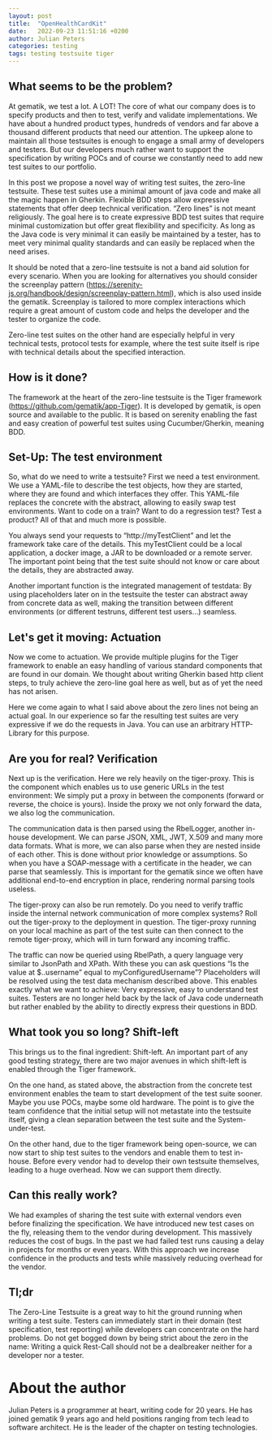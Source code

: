 ```yaml
---
layout: post
title:  "OpenHealthCardKit"
date:   2022-09-23 11:51:16 +0200
author: Julian Peters
categories: testing
tags: testing testsuite tiger
---
```


## What seems to be the problem?

At gematik, we test a lot. A LOT! The core of what our company does is to specify products and then to test, verify and validate implementations. We have about a hundred product types, hundreds of vendors and far above a thousand different products that need our attention. The upkeep alone to maintain all those testsuites is enough to engage a small army of developers and testers. But our developers much rather want to support the specification by writing POCs and of course we constantly need to add new test suites to our portfolio.

In this post we propose a novel way of writing test suites, the zero-line testsuite. These test suites use a minimal amount of java code and make all the magic happen in Gherkin. Flexible BDD steps allow expressive statements that offer deep technical verification. “Zero lines” is not meant religiously. The goal here is to create expressive BDD test suites that require minimal customization but offer great flexibility and specificity. As long as the Java code is very minimal it can easily be maintained by a tester, has to meet very minimal quality standards and can easily be replaced when the need arises.

It should be noted that a zero-line testsuite is not a band aid solution for every scenario. When you are looking for alternatives you should consider the screenplay pattern (https://serenity-js.org/handbook/design/screenplay-pattern.html), which is also used inside the gematik. Screenplay is tailored to more complex interactions which require a great amount of custom code and helps the developer and the tester to organize the code.

Zero-line test suites on the other hand are especially helpful in very technical tests, protocol tests for example, where the test suite itself is ripe with technical details about the specified interaction.

## How is it done?

The framework at the heart of the zero-line testsuite is the Tiger framework (https://github.com/gematik/app-Tiger). It is developed by gematik, is open source and available to the public. It is based on serenity enabling the fast and easy creation of powerful test suites using Cucumber/Gherkin, meaning BDD.

## Set-Up: The test environment

So, what do we need to write a testsuite? First we need a test environment. We use a YAML-file to describe the test objects, how they are started, where they are found and which interfaces they offer. This YAML-file replaces the concrete with the abstract, allowing to easily swap test environments. Want to code on a train? Want to do a regression test? Test a product? All of that and much more is possible.

You always send your requests to “http://myTestClient” and let the framework take care of the details. This myTestClient could be a local application, a docker image, a JAR to be downloaded or a remote server. The important point being that the test suite should not know or care about the details, they are abstracted away.

Another important function is the integrated management of testdata: By using placeholders later on in the testsuite the tester can abstract away from concrete data as well, making the transition between different environments (or different testruns, different test users…) seamless.

## Let's get it moving: Actuation

Now we come to actuation. We provide multiple plugins for the Tiger framework to enable an easy handling of various standard components that are found in our domain. We thought about writing Gherkin based http client steps, to truly achieve the zero-line goal here as well, but as of yet the need has not arisen.

Here we come again to what I said above about the zero lines not being an actual goal. In our experience so far the resulting test suites are very expressive if we do the requests in Java. You can use an arbitrary HTTP-Library for this purpose.

## Are you for real? Verification

Next up is the verification. Here we rely heavily on the tiger-proxy. This is the component which enables us to use generic URLs in the test environment: We simply put a proxy in between the components (forward or reverse, the choice is yours). Inside the proxy we not only forward the data, we also log the communication.

The communication data is then parsed using the RbelLogger, another in-house development. We can parse JSON, XML, JWT, X.509 and many more data formats. What is more, we can also parse when they are nested inside of each other. This is done without prior knowledge or assumptions. So when you have a SOAP-message with a certificate in the header, we can parse that seamlessly. This is important for the gematik since we often have additional end-to-end encryption in place, rendering normal parsing tools useless.

The tiger-proxy can also be run remotely. Do you need to verify traffic inside the internal network communication of more complex systems? Roll out the tiger-proxy to the deployment in question. The tiger-proxy running on your local machine as part of the test suite can then connect to the remote tiger-proxy, which will in turn forward any incoming traffic.

The traffic can now be queried using RbelPath, a query language very similar to JsonPath and XPath. With these you can ask questions “Is the value at $..username” equal to myConfiguredUsername”? Placeholders will be resolved using the test data mechanism described above. This enables exactly what we want to achieve: Very expressive, easy to understand test suites. Testers are no longer held back by the lack of Java code underneath but rather enabled by the ability to directly express their questions in BDD.

## What took you so long? Shift-left

This brings us to the final ingredient: Shift-left. An important part of any good testing strategy, there are two major avenues in which shift-left is enabled through the Tiger framework.

On the one hand, as stated above, the abstraction from the concrete test environment enables the team to start development of the test suite sooner. Maybe you use POCs, maybe some old hardware. The point is to give the team confidence that the initial setup will not metastate into the testsuite itself, giving a clean separation between the test suite and the System-under-test.

On the other hand, due to the tiger framework being open-source, we can now start to ship test suites to the vendors and enable them to test in-house. Before every vendor had to develop their own testsuite themselves, leading to a huge overhead. Now we can support them directly.

## Can this really work?

We had examples of sharing the test suite with external vendors even before finalizing the specification. We have introduced new test cases on the fly, releasing them to the vendor during development. This massively reduces the cost of bugs. In the past we had failed test runs causing a delay in projects for months or even years. With this approach we increase confidence in the products and tests while massively reducing overhead for the vendor.

## Tl;dr

The Zero-Line Testsuite is a great way to hit the ground running when writing a test suite. Testers can immediately start in their domain (test specification, test reporting) while developers can concentrate on the hard problems. Do not get bogged down by being strict about the zero in the name: Writing a quick Rest-Call should not be a dealbreaker neither for a developer nor a tester.

# About the author

Julian Peters is a programmer at heart, writing code for 20 years. He has joined gematik 9 years ago and held positions ranging from tech lead to software architect. He is the leader of the chapter on testing technologies.
